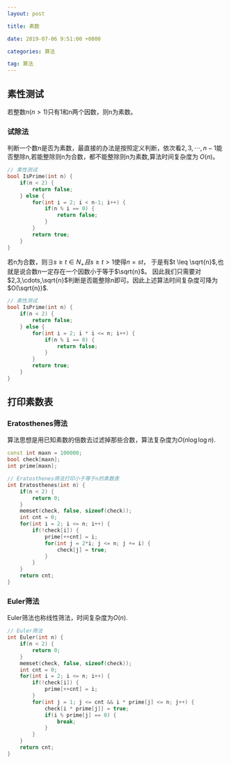 ```yaml
---
layout: post

title: 素数

date: 2019-07-06 9:51:00 +0800

categories: 算法

tag: 算法
---
```


## 素性测试
若整数$n ( n > 1)$只有1和n两个因数，则n为素数。

### 试除法
判断一个数n是否为素数，最直接的办法是按照定义判断，依次看$2,3,\cdots,n-1$能否整除n,若能整除则n为合数，都不能整除则n为素数,算法时间复杂度为 $O(n)$。

```c++
// 素性测试
bool IsPrime(int n) {
    if(n < 2) {
        return false;
    } else {
        for(int i = 2; i < n-1; i++) {
            if(n % i == 0) {
                return false;
            }
        }
        return true;
    }
}
```

<!-- more -->

若n为合数，则$\exists s \geq t \in N_{+} 且 s \geq t > 1$使得$n = st$，
于是有$t \leq \sqrt{n}$,也就是说合数n一定存在一个因数小于等于$\sqrt{n}$。
因此我们只需要对$2,3,\cdots,\sqrt{n}$判断是否能整除n即可。因此上述算法时间复杂度可降为$O(\sqrt{n})$.

```c++
// 素性测试
bool IsPrime(int n) {
    if(n < 2) {
        return false;
    } else {
        for(int i = 2; i * i <= n; i++) {
            if(n % i == 0) {
                return false;
            }
        }
        return true;
    }
}
```

## 打印素数表
### Eratosthenes筛法
算法思想是用已知素数的倍数去过滤掉那些合数，算法复杂度为$O(n \log{\log n})$.

```c++
const int maxn = 100000;
bool check[maxn];
int prime[maxn];

// Eratosthenes筛法打印小于等于n的素数表
int Eratosthenes(int n) {
    if(n < 2) {
        return 0;
    }
    memset(check, false, sizeof(check));
    int cnt = 0;
    for(int i = 2; i <= n; i++) {
        if(!check[i]) {
            prime[++cnt] = i;
            for(int j = 2*i; j <= n; j += i) {
                check[j] = true;
            }
        }
    }
    return cnt;
}
```

### Euler筛法
Euler筛法也称线性筛法，时间复杂度为$O(n)$.

```c++
// Euler筛法
int Euler(int n) {
    if(n < 2) {
        return 0;
    }
    memset(check, false, sizeof(check));
    int cnt = 0;
    for(int i = 2; i <= n; i++) {
        if(!check[i]) {
            prime[++cnt] = i;
        }
        for(int j = 1; j <= cnt && i * prime[j] <= n; j++) {
            check[i * prime[j]] = true;
            if(i % prime[j] == 0) {
                break;
            }
        }
    }
    return cnt;
}
```


<!-- more -->